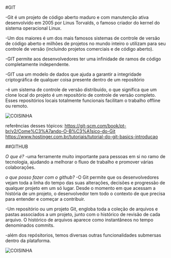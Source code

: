 #GIT 

-Git é um projeto de código aberto maduro e com manutenção ativa desenvolvido em 2005 por Linus Torvalds, o famoso criador do kernel do sistema operacional Linux. 

-Um dos maiores é um dos mais famosos sistemas de controle de versão de código aberto e milhões de projetos no mundo inteiro o utilizam para seu controle de versão (incluindo projetos comerciais e de código aberto).

-GIT permite aos desenvolvedores ter uma infinidade de ramos de código completamente independente.

-GIT usa um modelo de dados que ajuda a garantir a integridade criptográfica de qualquer coisa presente dentro de um repositório

-é um sistema de controle de versão distribuído, o que significa que um clone local do projeto é um repositório de controle de versão completo. Esses repositórios locais totalmente funcionais facilitam o trabalho offline ou remoto.


![COISINHA](https://sergioprado.org/wp-content/uploads/2018/03/git-logo2.jpeg)


referências desses tópicos: https://git-scm.com/book/pt-br/v2/Come%C3%A7ando-O-B%C3%A1sico-do-Git
https://www.hostinger.com.br/tutoriais/tutorial-do-git-basics-introducao


##GITHUB

*O que é?* -uma ferramente muito importante para pessoas em si no ramo de tecnologia, ajudando a melhorar o fluxo de trabalho e promover várias colaborações.

*o que posso fazer com o github?* -O Git permite que os desenvolvedores vejam toda a linha do tempo das suas alterações, decisões e progressão de qualquer projeto em um só lugar. Desde o momento em que acessam a história de um projeto, o desenvolvedor tem todo o contexto de que precisa para entender e começar a contribuir.

-Um repositório ou um projeto Git, engloba toda a coleção de arquivos e pastas associados a um projeto, junto com o histórico de revisão de cada arquivo. O histórico de arquivos aparece como instantâneos no tempo denominados commits.

-além dos repósitorios, temos diversas outras funcionalidades submersas dentro da plataforma.

![COISINHA](https://docs.github.com/assets/cb-170327/images/help/repository/profile-with-readme.png)












